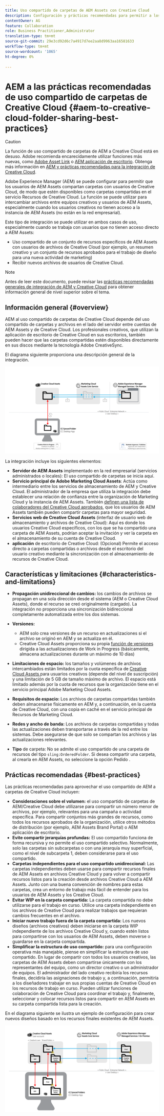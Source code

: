```yaml
---
title: Uso compartido de carpetas de AEM Assets con Creative Cloud
description: Configuración y prácticas recomendadas para permitir a los usuarios de Adobe Experience Manager Assets intercambiar carpetas de recursos con usuarios de Adobe Creative Cloud.
contentOwner: AG
feature: Collaboration
role: Business Practitioner,Administrator
translation-type: tm+mt
source-git-commit: 29e3cd92d6c7a4917d7ee2aa8d9963aa16581633
workflow-type: tm+mt
source-wordcount: '1065'
ht-degree: 0%

---
```



# AEM a las prácticas recomendadas de uso compartido de carpetas de Creative Cloud {#aem-to-creative-cloud-folder-sharing-best-practices}

>[!CAUTION]
>
>La función de uso compartido de carpetas de AEM a Creative Cloud está en desuso. Adobe recomienda encarecidamente utilizar funciones más nuevas, como [Adobe Asset Link](https://helpx.adobe.com/enterprise/admin-guide.html/enterprise/using/adobe-asset-link.ug.html) o [AEM aplicación de escritorio](https://experienceleague.adobe.com/docs/experience-manager-desktop-app/using/using.html). Obtenga más información en [AEM y prácticas recomendadas para la integración de Creative Cloud](/help/assets/aem-cc-integration-best-practices.md).

Adobe Experience Manager (AEM) se puede configurar para permitir que los usuarios de AEM Assets compartan carpetas con usuarios de Creative Cloud, de modo que estén disponibles como carpetas compartidas en el servicio Recursos de Creative Cloud. La función se puede utilizar para intercambiar archivos entre equipos creativos y usuarios de AEM Assets, especialmente cuando los usuarios creativos no tienen acceso a la instancia de AEM Assets (no están en la red empresarial).

Este tipo de integración se puede utilizar en ambos casos de uso, especialmente cuando se trabaja con usuarios que no tienen acceso directo a AEM Assets:

* Uso compartido de un conjunto de recursos específicos de AEM Assets con usuarios de archivos de Creative Cloud (por ejemplo, un resumen creativo y un conjunto de recursos aprobados para el trabajo de diseño para una nueva actividad de marketing)
* Recibir nuevos archivos de usuarios de Creative Cloud.

>[!NOTE]
>
>Antes de leer este documento, puede revisar las [prácticas recomendadas generales de integración de AEM y Creative Cloud](aem-cc-integration-best-practices.md) para obtener información general de nivel superior sobre el tema.

## Información general {#overview}

AEM al uso compartido de carpetas de Creative Cloud depende del uso compartido de carpetas y archivos en el lado del servidor entre cuentas de AEM Assets y de Creative Cloud. Los profesionales creativos, que utilizan la aplicación de escritorio de Creative Cloud en sus escritorios, también pueden hacer que las carpetas compartidas estén disponibles directamente en sus discos mediante la tecnología Adobe CreativeSync.

El diagrama siguiente proporciona una descripción general de la integración.

![chlimage_1-406](assets/chlimage_1-406.png)

La integración incluye los siguientes elementos:

* **Servidor de AEM Assets** implementado en la red empresarial (servicios administrados o locales): El uso compartido de carpetas se inicia aquí.
* **Servicio principal de Adobe Marketing Cloud Assets**: Actúa como intermediario entre los servicios de almacenamiento de AEM y Creative Cloud. El administrador de la empresa que utiliza la integración debe establecer una relación de confianza entre la organización de Marketing Cloud y la instancia de AEM Assets. También [definen una lista de colaboradores del Creative Cloud aprobados](https://experienceleague.adobe.com/docs/core-services/interface/assets/t-admin-add-cc-user.html?lang=en#assets), que los usuarios de AEM Assets también pueden compartir carpetas para mayor seguridad.
* **Servicios web de Creative Cloud Assets**  (interfaz de usuario web de almacenamiento y archivos de Creative Cloud): Aquí es donde los usuarios Creative Cloud específicos, con los que se ha compartido una carpeta de AEM Assets, podrían aceptar la invitación y ver la carpeta en el almacenamiento de su cuenta de Creative Cloud.
* **aplicación** de escritorio de Creative Cloud: (Opcional) Permite el acceso directo a carpetas compartidas o archivos desde el escritorio del usuario creativo mediante la sincronización con el almacenamiento de recursos de Creative Cloud.

## Características y limitaciones {#characteristics-and-limitations}

* **Propagación unidireccional de cambios:**  los cambios de archivos se propagan en una sola dirección desde el sistema (AEM o Creative Cloud Assets), donde el recurso se creó originalmente (cargado). La integración no proporciona una sincronización bidireccional completamente automatizada entre los dos sistemas.

* **Versiones:**

   * AEM solo crea versiones de un recurso en actualizaciones si el archivo se originó en AEM y se actualiza en él.
   * Creative Cloud Assets proporciona su propia [función de versiones](https://helpx.adobe.com/creative-cloud/help/versioning-faq.html) dirigida a las actualizaciones de Work in Progress (básicamente, almacena actualizaciones durante un máximo de 10 días)

* **Limitaciones de espacio:** los tamaños y volúmenes de archivos intercambiados están limitados por la cuota específica de  [Creative Cloud Assets ](https://helpx.adobe.com/creative-cloud/kb/file-storage-quota.html) para usuarios creativos (depende del nivel de suscripción) y una limitación de 5 GB de tamaño máximo de archivo. El espacio está limitado además por la cuota de recursos que la organización tiene en el servicio principal Adobe Marketing Cloud Assets.

* **Requisitos de espacio:** Los archivos de carpetas compartidas también deben almacenarse físicamente en AEM y, a continuación, en la cuenta de Creative Cloud, con una copia en caché en el servicio principal de Recursos de Marketing Cloud.
* **Redes y ancho de banda:**  Los archivos de carpetas compartidas y todas las actualizaciones deben transportarse a través de la red entre los sistemas. Debe asegurarse de que solo se compartan los archivos y las actualizaciones relevantes.
* **Tipo** de carpeta: No se admite el uso compartido de una carpeta de recursos del tipo  `sling:OrderedFolder`. Si desea compartir una carpeta, al crearla en AEM Assets, no seleccione la opción Pedido .

## Prácticas recomendadas {#best-practices}

Las prácticas recomendadas para aprovechar el uso compartido de AEM a carpetas de Creative Cloud incluyen:

* **Consideraciones sobre el volumen:** el uso compartido de carpetas de AEM/Creative Cloud debe utilizarse para compartir un número menor de archivos, por ejemplo, relevantes para una campaña o actividad específica. Para compartir conjuntos más grandes de recursos, como todos los recursos aprobados de la organización, utilice otros métodos de distribución (por ejemplo, AEM Assets Brand Portal) o AEM aplicación de escritorio.
* **Evite compartir jerarquías profundas:** El uso compartido funciona de forma recursiva y no permite el uso compartido selectivo. Normalmente, solo las carpetas sin subcarpetas o con una jerarquía muy superficial, como el nivel de subcarpeta 1, deben considerarse para el uso compartido.
* **Carpetas independientes para el uso compartido unidireccional:** Las carpetas independientes deben usarse para compartir recursos finales de AEM Assets en archivos Creative Cloud y para volver a compartir recursos listos para la creación desde archivos Creative Cloud a AEM Assets. Junto con una buena convención de nombres para estas carpetas, crea un entorno de trabajo más fácil de entender para los usuarios de AEM Assets y los Creative Cloud.
* **Evitar WIP en la carpeta compartida:**  La carpeta compartida no debe utilizarse para el trabajo en curso. Utilice una carpeta independiente en los archivos de Creative Cloud para realizar trabajos que requieran cambios frecuentes en el archivo.
* **Iniciar nuevo trabajo fuera de la carpeta compartida:**  Los nuevos diseños (archivos creativos) deben iniciarse en la carpeta WIP independiente de los archivos Creative Cloud y, cuando estén listos para compartirse con los usuarios de AEM Assets, deben moverse o guardarse en la carpeta compartida.
* **Simplificar la estructura de uso compartido:** para una configuración operativa más manejable, piense en simplificar la estructura de uso compartido. En lugar de compartir con todos los usuarios creativos, las carpetas de AEM Assets deben compartirse únicamente con los representantes del equipo, como un director creativo o un administrador de equipos. El administrador del lado creativo recibiría los recursos finales, decidiría las asignaciones de trabajo y, a continuación, permitiría a los diseñadores trabajar en sus propias cuentas de Creative Cloud en los recursos de trabajo en curso. Pueden utilizar funciones de colaboración de Creative Cloud para coordinar el trabajo y, finalmente, seleccionar y colocar recursos listos para compartir en AEM Assets en su carpeta compartida lista para la creación.

En el diagrama siguiente se ilustra un ejemplo de configuración para crear nuevos diseños basado en los recursos finales existentes de AEM Assets.

![chlimage_1-407](assets/chlimage_1-407.png)
